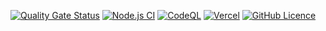 [![Quality Gate Status](https://sonarcloud.io/api/project_badges/measure?project=Secret333Boy_react-form&metric=alert_status)](https://sonarcloud.io/dashboard?id=Secret333Boy_react-form)
[![Node.js CI](https://github.com/Secret333Boy/react-form/actions/workflows/node.js.yml/badge.svg)](https://github.com/Secret333Boy/react-form/actions/workflows/node.js.yml)
[![CodeQL](https://github.com/Secret333Boy/react-form/actions/workflows/codeql-analysis.yml/badge.svg)](https://github.com/Secret333Boy/react-form/actions/workflows/codeql-analysis.yml)
[![Vercel](https://therealsujitk-vercel-badge.vercel.app/?app=react-form-khaki)](https://react-form-khaki.vercel.app)
[![GitHub Licence](https://img.shields.io/github/license/Secret333Boy/react-form)](https://github.com/Secret333Boy/react-form/blob/master/LICENSE)
